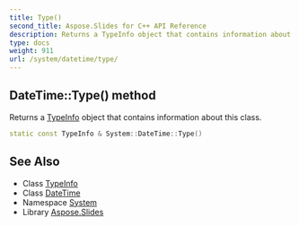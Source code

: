 ```yaml
---
title: Type()
second_title: Aspose.Slides for C++ API Reference
description: Returns a TypeInfo object that contains information about this class.
type: docs
weight: 911
url: /system/datetime/type/
---
```

## DateTime::Type() method


Returns a [TypeInfo](../../typeinfo/) object that contains information about this class.

```cpp
static const TypeInfo & System::DateTime::Type()
```

## See Also

* Class [TypeInfo](../../typeinfo/)
* Class [DateTime](../)
* Namespace [System](../../)
* Library [Aspose.Slides](../../../)